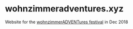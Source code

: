 # wohnzimmeradventures.xyz
Website for the [wohnzimmerADVENTures festival](http://www.wohnzimmeradventures.xyz) in Dec 2018
